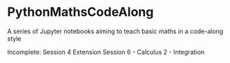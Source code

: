 # PythonMathsCodeAlong
A series of Jupyter notebooks aiming to teach basic maths in a code-along style

Incomplete:
Session 4 Extension
Session 6 - Calculus 2 - Integration
